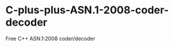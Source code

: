 C-plus-plus-ASN.1-2008-coder-decoder
====================================

Free C++ ASN.1:2008 coder/decoder

